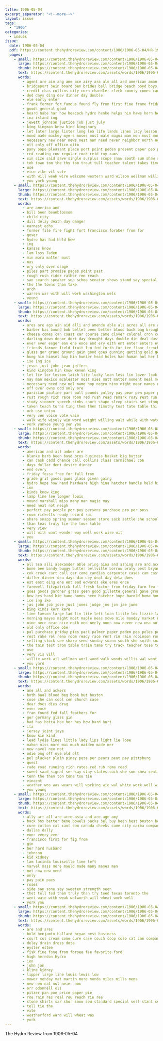 ```yaml
---
title: 1906-05-04
excerpt_separator: "<!--more-->"
layout: issue
tags:
  - "1906"
categories:
  - issues
issue:
  date: 1906-05-04
  pdf: https://content.thehydroreview.com/content/1906/1906-05-04/HR-1906-05-04.pdf
  pages:
    - small: https://content.thehydroreview.com/content/1906/1906-05-04/small/HR-1906-05-04-01.jpg
      large: https://content.thehydroreview.com/content/1906/1906-05-04/large/HR-1906-05-04-01.jpg
      thumb: https://content.thehydroreview.com/content/1906/1906-05-04/thumbnails/HR-1906-05-04-01.jpg
      text: https://content.thehydroreview.com/assets/words/1906/1906-05-04/HR-1906-05-04-01.txt
      words:
        - agent are aim ang ane ace airy ara ale all ard american aman ather aday ask and
        - bridgeport bein board ben brides ball bridge beach boyd boys but best bryans business bell bank badge
        - credit chas collins city corn chandler clerk county comes caddo church cordial commer christy cotton come can
        - ded days ding dev dinner day double
        - ele early enter
        - frank former for famous found fly from first fine frame friday free fees few felton farm full
        - goods general good
        - hoard habe har how heacock hydro henke helps hin haws horn held has hot house hands hinton hires hatfield hatcher
        - ina island ing
        - jewett johnson justice job just july
        - king kingman know kind kingsbury
        - let later large lister long lea life lands lines lacy lesson
        - mond made mackey myers moses must male magni man men most money many moline medlock may mandt
        - necessary new near news nest nan need never neighbor north not notice
        - ott only off office otto
        - pany pope pleasant place port point peden present paper peo people park patro pastor peter president pree part planter pin
        - red reading row regular rock reid roy rams
        - sin size said save single surplus scope snow south sun shaw seat school sunday saving see special study surface song shall second stage star sell schools solo such sad styles start sas state she service siver
        - toh town tom the thy too trout tull teacher talent takes times thing towns them toy taken take
        - use
        - vice vike vil vote
        - with will week wire welcome western ward wilson wellman willits work way west well ware
        - you york young
    - small: https://content.thehydroreview.com/content/1906/1906-05-04/small/HR-1906-05-04-02.jpg
      large: https://content.thehydroreview.com/content/1906/1906-05-04/large/HR-1906-05-04-02.jpg
      thumb: https://content.thehydroreview.com/content/1906/1906-05-04/thumbnails/HR-1906-05-04-02.jpg
      text: https://content.thehydroreview.com/assets/words/1906/1906-05-04/HR-1906-05-04-02.txt
      words:
        - are america and
        - bill been beanblossom
        - child city
        - dill delay death day danger
        - earnest echo
        - former file fire fight fort francisco foraker from for
        - gover
        - hydro has had held hew
        - ing
        - kansas know
        - lam loss laden
        - min mora matter must
        - nas
        - ory only over osage
        - piles part promise pages point past
        - rough rush rider rather ren reach
        - san search speaker sup schoo senator shows stand say special schools
        - tho the towns than take
        - urch
        - warren war with will work washington wels
        - young
    - small: https://content.thehydroreview.com/content/1906/1906-05-04/small/HR-1906-05-04-03.jpg
      large: https://content.thehydroreview.com/content/1906/1906-05-04/large/HR-1906-05-04-03.jpg
      thumb: https://content.thehydroreview.com/content/1906/1906-05-04/thumbnails/HR-1906-05-04-03.jpg
      text: https://content.thehydroreview.com/assets/words/1906/1906-05-04/HR-1906-05-04-03.txt
      words:
        - ares aro ago ain aid alli and amende able als acres all are ald arm
        - barber bas bound bob bellet been better blood back bag brought ballot butter ber bird business bran blush but belic bis bee bill board both barsh backs break buy bot breath bottom bring
        - cheese comes can coast car course came clover colonel cron county cry char comp chandler certain call cause come con cates city cheek corn curtis change citizen courts council calm chute cat
        - darling down denor dort day drought days double din deal dust downs done dick daring dear denver during dela door dicks dora dian
        - ever even eager ean ene ence end ery eith ent enter enters eye early
        - friends farmer field fruit feo fed forth for fee floor french far favorite frantz fresh filling foot fund france folly farm few flight from full famous fore fellow
        - glass gor grand ground gain good goes gunning getting gold george glance grin general gave grow ger going
        - hung him himsel hay hin hunter head holes had human hot her hand half hero hair hunger home held heard house harian heaven has hidden hight how hour hands henry
        - ise ing ice
        - jesus just john jean jeffers
        - kind kingdom kin know keven king
        - let liv lor lesson latch lite lucky loan less lin lover look leopard life learn last low lok longs lady lam long later ligh line leaders leather lands land law lion like little
        - may man mexico mcalester most mies matt matter moment meal messenger members mall mexican milk mal mild more many moody mains mark must men much mom morning miss made
        - necessary need new nel name nop negro nino night near names now not ner nor
        - off over owns odd only ore
        - parisian pauline part pall pounds pulley pay pear pen paper pro par pardon plan pack plummer points paris paulin past purchase people per pure private pretty phillip president power
        - rust rough rich race room red rush read remark rosy rest run rage rise running ria rall rather
        - study steamer speech sinks short shape sleep stairs set stoop sit stable sho senor she such sale see sights slate shows show suit space sheriff south special shown son standing smith session sus stand sill small shadow said statton seen sunday station smack smiling sees seed sea stade sain square shake school settler six
        - taken teach turns ting them then timothy test tate table thi trail ton train too the takes tin than thou touch tour tones tor take tooks tell top tho turn tee
        - uch use union
        - very ven voice vote vain
        - walk wife wisely win word weight willing walt while with watch window wonders wil way wonder will worth wheat warn well went warm was words work werk
        - york yankee young yen you
    - small: https://content.thehydroreview.com/content/1906/1906-05-04/small/HR-1906-05-04-04.jpg
      large: https://content.thehydroreview.com/content/1906/1906-05-04/large/HR-1906-05-04-04.jpg
      thumb: https://content.thehydroreview.com/content/1906/1906-05-04/thumbnails/HR-1906-05-04-04.jpg
      text: https://content.thehydroreview.com/assets/words/1906/1906-05-04/HR-1906-05-04-04.txt
      words:
        - american and all amber are
        - blanke barb been boyd bros business basket big butter
        - can cash cadd chance call collins class carmichael con
        - days dollar dent desire dinner
        - end every
        - friday fossa free for full from
        - grade grit goods guns glass given going
        - hydro hope how hand hardware high hina hatcher handle held hin hove has
        - ion
        - kinds know king
        - lamp line lee longer louis
        - mound marshall miss many man magic may
        - need neat not neigh
        - perfect pay people por poy persons purchase pro per poss
        - room ricketts ready record rai
        - share snapp spring summer season store sack settle she school seate sale seis saturday still subject sical
        - than teas truly tie the tour table
        - very view
        - will with want wonder way well work wire wit
        - you
    - small: https://content.thehydroreview.com/content/1906/1906-05-04/small/HR-1906-05-04-05.jpg
      large: https://content.thehydroreview.com/content/1906/1906-05-04/large/HR-1906-05-04-05.jpg
      thumb: https://content.thehydroreview.com/content/1906/1906-05-04/thumbnails/HR-1906-05-04-05.jpg
      text: https://content.thehydroreview.com/assets/words/1906/1906-05-04/HR-1906-05-04-05.txt
      words:
        - all asa alli alexander able aring aina and ashing are ard ace ast ang arkansas agent ards american
        - bone bee bandy buggy butter bellville borrow braly best bryan better broom bah bret brick ball ban bergers been bein bald brough bal birth begin brass but back base bring brisk
        - cok creek cart call car come candies carpenter cases cam cast chase collar can charles chen con cake corn cutting carroll corner card clock collins chance city cream cee colin cheer course cotte cost
        - differ dinner dea days din dey deal day dela does
        - est east eing ene ent ead edwards eke eres ence
        - farewell fitzpatrick full fresh factor from friday farm few fale for felton fruits fine fires friends
        - goes goods gardner grass geen good gillette general gave grown going game garden
        - hew hes hand hie hane homes heen hatcher hope harold homa home hall him hil hail how half has had handy her hann hydro horn hastings henke hens harness
        - ice ing ike
        - jas john job jose just jones judge joe jon jae june
        - king kinds kern kare
        - line lamson large lad liv lite left loan little les lizzie last lies
        - morning mayes might most maple meas mowe mile monday market mage mens musi miss more mexico men money miller mone mon made mer mcvey must mae mak meals miles mackey
        - nine nece near nice noth ned neely noon now never new nea not
        - old only office obe
        - pal purchase priday pies pack palmer paper peden pea poles pot pek porch place penny present pitz pay pons paca past plaster plenty prow
        - rest rake rel reno room ready race rent rin rain robinson route ralls rains ralph
        - selling stock see sharp seed sunday swann south she smith snapp soe spring sole storms stitch story stacie soon such sams seeds school self suits surrey say san sells sale seat store salt springs six schmidt send streets souvenir standard studebaker set stand suit seen soap surprise sup son shape
        - the tain test trom table train tame try track teacher tose toward tee them top tah texas tha tennessee ton tear times tes tell toms take town thing toke townend tora tie talk
        - use
        - very vis vill
        - willie work wil wellman worl wood walk woods willis wal want week weeks went weare win was warm wall well winter will
        - you yard
    - small: https://content.thehydroreview.com/content/1906/1906-05-04/small/HR-1906-05-04-06.jpg
      large: https://content.thehydroreview.com/content/1906/1906-05-04/large/HR-1906-05-04-06.jpg
      thumb: https://content.thehydroreview.com/content/1906/1906-05-04/thumbnails/HR-1906-05-04-06.jpg
      text: https://content.thehydroreview.com/assets/words/1906/1906-05-04/HR-1906-05-04-06.txt
      words:
        - ane all and ackers
        - both baal blood beg book but boston
        - cose che can cool cen church case
        - dear does dies drag
        - ever ence
        - fran found fed fall feathers for
        - ger germany glass gin
        - had has hotta hee her hes how hard hurt
        - ita
        - jersey joint jaye
        - know kin kind
        - lead lydia lines little lady lips light lie lose
        - mahon miss more mai much maiden made mer
        - new novel nee not
        - odie ong off oye old olt
        - pel plucker plain piney peta per pears peat pay pittsburg
        - quest
        - rade road running rich rates red rub reme read
        - sweet saad signal ser say stay states such she son shea senti street sleep spate
        - tenn the then ton tone too tie
        - vincent
        - weather wos was wears will working wie wal white work well with
        - you young
    - small: https://content.thehydroreview.com/content/1906/1906-05-04/small/HR-1906-05-04-07.jpg
      large: https://content.thehydroreview.com/content/1906/1906-05-04/large/HR-1906-05-04-07.jpg
      thumb: https://content.thehydroreview.com/content/1906/1906-05-04/thumbnails/HR-1906-05-04-07.jpg
      text: https://content.thehydroreview.com/assets/words/1906/1906-05-04/HR-1906-05-04-07.txt
      words:
        - ally art all are acre asia and ace age amy
        - back box better bene bowels backs bel buy been best boston began
        - cure cotton cal cant con canada cheeks came city carma company col ches
        - dallas dally
        - emer every ever
        - francisco first for fig from
        - gin
        - her hard husband
        - johnson
        - kid kidney
        - lam lucinda louisville line left
        - marvel mass more mould made many manes men
        - not now new need
        - only
        - pay pain paes
        - roses
        - side san sone say sweeten strength seen
        - thet tell ted them truly than try teed texas toronto the
        - went wate with weak walworth will wheat work well
        - york you
    - small: https://content.thehydroreview.com/content/1906/1906-05-04/small/HR-1906-05-04-08.jpg
      large: https://content.thehydroreview.com/content/1906/1906-05-04/large/HR-1906-05-04-08.jpg
      thumb: https://content.thehydroreview.com/content/1906/1906-05-04/thumbnails/HR-1906-05-04-08.jpg
      text: https://content.thehydroreview.com/assets/words/1906/1906-05-04/HR-1906-05-04-08.txt
      words:
        - are and ares
        - bold benjamin ballard bryan best business
        - court col cream come cure case couch coop colo cat can company
        - delay drain dress dota
        - eyster estee
        - fisk fine fone from forsee fee favorite ford
        - high herndon hydro
        - ion
        - john jon
        - kline kidney
        - lipper large line louis lewis low
        - mower monday mat martin more monda miles mills mens
        - new nen nat not neier non
        - orr odonnell ols
        - pitzer pan poe price paper pie
        - roe rain res real rou reach rio ree
        - stone shirts sar shor snow seu standard special self stant see sale
        - tell tie the
        - vite
        - weatherford ward will wheat was
        - york
---
```


The Hydro Review from 1906-05-04

<!--more-->


